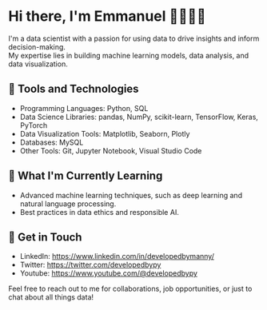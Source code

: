 # Hi there, I'm Emmanuel 🚀👨🏾‍💻

I'm a data scientist with a passion for using data to drive insights and inform decision-making.<br/> My expertise lies in building machine learning models, data analysis, and data visualization.

## 🧰 Tools and Technologies

* Programming Languages: Python, SQL
* Data Science Libraries: pandas, NumPy, scikit-learn, TensorFlow, Keras, PyTorch
* Data Visualization Tools: Matplotlib, Seaborn, Plotly
* Databases: MySQL
* Other Tools: Git, Jupyter Notebook, Visual Studio Code

## 🌱 What I'm Currently Learning

* Advanced machine learning techniques, such as deep learning and natural language processing.
* Best practices in data ethics and responsible AI.

## 💬 Get in Touch

* LinkedIn: https://www.linkedin.com/in/developedbymanny/
* Twitter: https://twitter.com/developedbypy
* Youtube: https://www.youtube.com/@developedbypy

Feel free to reach out to me for collaborations, job opportunities, or just to chat about all things data!
